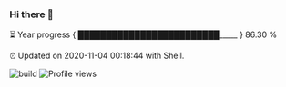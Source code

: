 ### Hi there 👋

⏳ Year progress { █████████████████████████_____ } 86.30 %

⏰ Updated on 2020-11-04 00:18:44 with Shell.

![build](https://github.com/shenxianpeng/shenxianpeng/workflows/build/badge.svg) ![Profile views](https://gpvc.arturio.dev/shenxianpeng)